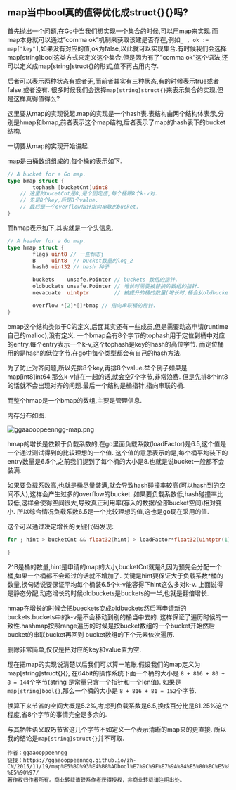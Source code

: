 ## map当中bool真的值得优化成struct{}{}吗?

首先抛出一个问题,在Go中当我们想实现一个集合的时候,可以用map来实现.而map本身就可以通过”comma ok”机制来获取该建是否存在,例如`_ , ok := map["key"]`,如果没有对应的值,ok为false,以此就可以实现集合.有时候我们会选择map[string]bool这类方式来定义这个集合,但是因为有了”comma ok”这个语法,还可以定义成map[string]struct{}的形式,值不再占用内存.

后者可以表示两种状态有或者无,而前者其实有三种状态,有的时候表示true或者false,或者没有.
很多时候我们会选择`map[string]struct{}`来表示集合的实现,但是这样真得值得么?

这里要从map的实现说起.map的实现是一个hash表.表结构由两个结构体表示,分别是hmap和bmap,前者表示这个map结构,后者表示了map的hash表下的bucket结构.

一切要从map的实现开始讲起.

map是由桶数组组成的,每个桶的表示如下.

```go
// A bucket for a Go map.
type bmap struct {
        tophash [bucketCnt]uint8
    // 这里的bucetCnt是8,是个固定值,每个桶跟8个k-v对.
    // 先是8个key,后是8个value.
    // 最后是一个overflow指针指向串联的bucket.
}
```

而hmap表示如下,其实就是一个头信息.

```go
// A header for a Go map.
type hmap struct {
        flags uint8 // 一些标志j
        B     uint8  // bucket数量的log_2
        hash0 uint32 // hash 种子

        buckets    unsafe.Pointer // buckets 数组的指针.
        oldbuckets unsafe.Pointer // 增长时需要被替换的数组的指针.
        nevacuate  uintptr        // 被提升的桶的数量(增长时,桶会从oldbuckets移到buckets当中)

        overflow *[2]*[]*bmap // 指向串联桶的指针.
}

```

bmap这个结构类似于C的定义,后面其实还有一些成员,但是需要动态申请(runtime自己的malloc),没有定义.
一个bmap会有8个字节的tophash用于定位到桶中对应的entry.每个entry表示一个k-v,这个tophash是key的hash的高位字节.
而定位桶用的是hash的低位字节.在go中每个类型都会有自己的hash方法.

为了防止对齐问题,所以先排8个key,再排8个value.举个例子如果是map[int8]int64,那么k-v排在一起的话,就会空7个字节,非常浪费.
但是先排8个int8的话就不会出现对齐的问题.最后一个结构是桶指针,指向串联的桶.

而整个hmap是一个bmap的数组,主要是管理信息.

内存分布如图.

![ggaaooppeenngg-map.png](images/ggaaooppeenngg-map.png)


hmap的增长是依赖于负载系数的,在go里面负载系数(loadFactor)是6.5,这个值是一个通过测试得到的比较理想的一个值.
这个值的意思表示的是,每个桶平均装下的entry数量是6.5个,之前我们提到了每个桶的大小是8.也就是说bucket一般都不会装满.

如果要负载系数高,也就是桶尽量装满,就会导致hash碰撞率较高(可以hash到的空间不大),这样会产生过多的overflow的bucket.
如果要负载系数低,hash碰撞率比较低,这样会使得空间很大,导致真正利用率(存入的数据/全部bucket空间)相对变小.
所以综合情况负载系数6.5是一个比较理想的值,这也是go现在采用的值.

这个可以通过决定增长的关键代码发现:

```go
for ; hint > bucketCnt && float32(hint) > loadFactor*float32(uintptr(1)<<B); B++ {
        
}
```
        
2^B是桶的数量,hint是申请的map的大小,bucketCnt就是8,因为预先会分配一个桶,如果一个桶都不会超过的话就不增加了.
关键是hint要保证大于负载系数*桶的数量,换句话说要保证平均每个桶装6.5个k-v能容得下hint这么多对k-v.
上面说得是静态分配,动态增长的时候oldbuckets是buckets的一半,也就是翻倍增长.

hmap在增长的时候会把bueckets变成oldbuckets然后再申请新的buckets.buckets中的k-v是不会移动到别的桶当中去的.
这样保证了遍历时候的一致性.hashmap按照range遍历的时候是按bucket数组的一个bucket开始然后bucket的串联bucket再回到
bucket数组的下个元素依次遍历.

删除非常简单,仅仅是把对应的key和value置为空.

现在把map的实现说清楚以后我们可以算一笔账.假设我们的map定义为map[string]struct{}{},
在64bit的操作系统下面一个桶的大小是 `8 + 816 + 80 + 8 = 144`个字节(string 是常量只含一个指针和一个len值).
如果是`map[string]bool{}`,那么一个桶的大小是 `8 + 816 + 81 = 152`个字节.

换算下来节省的空间大概是5.2%,考虑到负载系数是6.5,换成百分比是81.25%这个程度,省8个字节的事情完全是多余的.

与其牺牲语义取巧节省这几个字节不如定义一个表示清晰的map来的更直接.
所以我的结论是`map[string]struct{}`并不可取.


    作者：ggaaooppeenngg
    链接：https://ggaaooppeenngg.github.io/zh-CN/2015/11/19/map%E5%BD%93%E4%B8%ADbool%E7%9C%9F%E7%9A%84%E5%80%BC%E5%BE%97%E4%BC%98%E5%8C%96%E6%88%90struct-%E5%90%97/
    著作权归作者所有。商业转载请联系作者获得授权，非商业转载请注明出处。


















